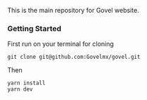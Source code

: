 This is the main repository for Govel website.

### Getting Started

First run on your terminal for cloning

````
git clone git@github.com:Govelmx/govel.git
````

Then
````
yarn install
yarn dev
````
